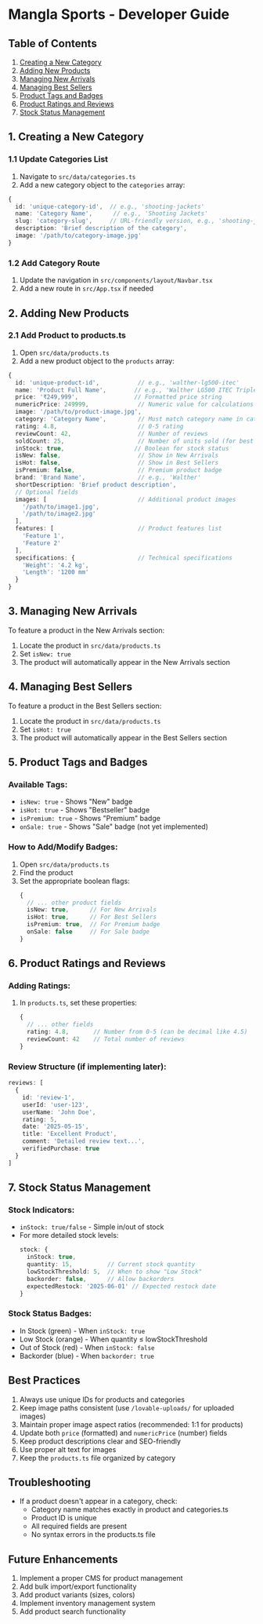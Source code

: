 # Mangla Sports - Developer Guide

## Table of Contents
1. [Creating a New Category](#1-creating-a-new-category)
2. [Adding New Products](#2-adding-new-products)
3. [Managing New Arrivals](#3-managing-new-arrivals)
4. [Managing Best Sellers](#4-managing-best-sellers)
5. [Product Tags and Badges](#5-product-tags-and-badges)
6. [Product Ratings and Reviews](#6-product-ratings-and-reviews)
7. [Stock Status Management](#7-stock-status-management)

## 1. Creating a New Category

### 1.1 Update Categories List
1. Navigate to `src/data/categories.ts`
2. Add a new category object to the `categories` array:

```typescript
{
  id: 'unique-category-id',  // e.g., 'shooting-jackets'
  name: 'Category Name',      // e.g., 'Shooting Jackets'
  slug: 'category-slug',     // URL-friendly version, e.g., 'shooting-jackets'
  description: 'Brief description of the category',
  image: '/path/to/category-image.jpg'
}
```

### 1.2 Add Category Route
1. Update the navigation in `src/components/layout/Navbar.tsx`
2. Add a new route in `src/App.tsx` if needed

## 2. Adding New Products

### 2.1 Add Product to products.ts
1. Open `src/data/products.ts`
2. Add a new product object to the `products` array:

```typescript
{
  id: 'unique-product-id',           // e.g., 'walther-lg500-itec'
  name: 'Product Full Name',        // e.g., 'Walther LG500 ITEC Triple Edition'
  price: '₹249,999',                // Formatted price string
  numericPrice: 249999,              // Numeric value for calculations
  image: '/path/to/product-image.jpg',
  category: 'Category Name',         // Must match category name in categories.ts
  rating: 4.8,                       // 0-5 rating
  reviewCount: 42,                   // Number of reviews
  soldCount: 25,                     // Number of units sold (for best sellers)
  inStock: true,                    // Boolean for stock status
  isNew: false,                      // Show in New Arrivals
  isHot: false,                      // Show in Best Sellers
  isPremium: false,                  // Premium product badge
  brand: 'Brand Name',               // e.g., 'Walther'
  shortDescription: 'Brief product description',
  // Optional fields
  images: [                          // Additional product images
    '/path/to/image1.jpg',
    '/path/to/image2.jpg'
  ],
  features: [                        // Product features list
    'Feature 1',
    'Feature 2'
  ],
  specifications: {                  // Technical specifications
    'Weight': '4.2 kg',
    'Length': '1200 mm'
  }
}
```

## 3. Managing New Arrivals

To feature a product in the New Arrivals section:
1. Locate the product in `src/data/products.ts`
2. Set `isNew: true`
3. The product will automatically appear in the New Arrivals section

## 4. Managing Best Sellers

To feature a product in the Best Sellers section:
1. Locate the product in `src/data/products.ts`
2. Set `isHot: true`
3. The product will automatically appear in the Best Sellers section

## 5. Product Tags and Badges

### Available Tags:
- `isNew: true` - Shows "New" badge
- `isHot: true` - Shows "Bestseller" badge
- `isPremium: true` - Shows "Premium" badge
- `onSale: true` - Shows "Sale" badge (not yet implemented)

### How to Add/Modify Badges:
1. Open `src/data/products.ts`
2. Find the product
3. Set the appropriate boolean flags:
   ```typescript
   {
     // ... other product fields
     isNew: true,      // For New Arrivals
     isHot: true,      // For Best Sellers
     isPremium: true,  // For Premium badge
     onSale: false     // For Sale badge
   }
   ```

## 6. Product Ratings and Reviews

### Adding Ratings:
1. In `products.ts`, set these properties:
   ```typescript
   {
     // ... other fields
     rating: 4.8,       // Number from 0-5 (can be decimal like 4.5)
     reviewCount: 42    // Total number of reviews
   }
   ```

### Review Structure (if implementing later):
```typescript
reviews: [
  {
    id: 'review-1',
    userId: 'user-123',
    userName: 'John Doe',
    rating: 5,
    date: '2025-05-15',
    title: 'Excellent Product',
    comment: 'Detailed review text...',
    verifiedPurchase: true
  }
]
```

## 7. Stock Status Management

### Stock Indicators:
- `inStock: true/false` - Simple in/out of stock
- For more detailed stock levels:
  ```typescript
  stock: {
    inStock: true,
    quantity: 15,          // Current stock quantity
    lowStockThreshold: 5,  // When to show "Low Stock"
    backorder: false,      // Allow backorders
    expectedRestock: '2025-06-01' // Expected restock date
  }
  ```

### Stock Status Badges:
- In Stock (green) - When `inStock: true`
- Low Stock (orange) - When quantity ≤ lowStockThreshold
- Out of Stock (red) - When `inStock: false`
- Backorder (blue) - When `backorder: true`

## Best Practices
1. Always use unique IDs for products and categories
2. Keep image paths consistent (use `/lovable-uploads/` for uploaded images)
3. Maintain proper image aspect ratios (recommended: 1:1 for products)
4. Update both `price` (formatted) and `numericPrice` (number) fields
5. Keep product descriptions clear and SEO-friendly
6. Use proper alt text for images
7. Keep the `products.ts` file organized by category

## Troubleshooting
- If a product doesn't appear in a category, check:
  - Category name matches exactly in product and categories.ts
  - Product ID is unique
  - All required fields are present
  - No syntax errors in the products.ts file

## Future Enhancements
1. Implement a proper CMS for product management
2. Add bulk import/export functionality
3. Add product variants (sizes, colors)
4. Implement inventory management system
5. Add product search functionality
